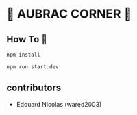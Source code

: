# :beers: AUBRAC CORNER :beers:

## How To :rocket:

```
npm install 
```
```
npm run start:dev
```

## contributors
* Edouard Nicolas (wared2003)

